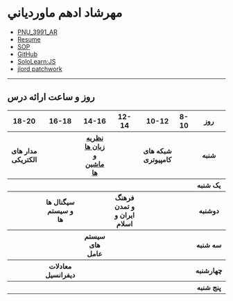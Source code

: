 # مهرشاد ادهم ماوردياني 
- [PNU_3991_AR](https://github.com/Mehrshad2/PNU_3391_AR)
- [Resume](https://mehrshad2.github.io/resume/) 
- [SOP](https://mehrshad2.github.io/SOP/)
- [GitHub](https://github.com/Mehrshad2)
- [SoloLearn:JS](https://www.sololearn.com/Certificate/1024-20277483/pdf/)
- [jlord patchwork](https://github.com/Mehrshad2/PNU_3991_AR/blob/main/patchwork.png)
------------------
## روز و ساعت ارائه درس

<table style="width:100%">
  <tr>
    <th >18-20</th>
    <th >16-18</th>
    <th >14-16</th>
    <th >12-14</th>
    <th>10-12</th>
    <th>8-10</th>
    <th>روز</th>
  </tr>
  <tr>
    <th >مدار های الکتریکی</th>
    <th ></th>
    <th ><a href="https://github.com/AliRazavi-edu/PNU_3991/tree/master/_BSc/Theory-of-Languages-and-Machines">نظریه زبان ها و ماشین ها</a></th>
    <th ></th>
    <th>شبکه های کامپیوتری</th>
    <th></th>
    <th>شنبه</th>
  </tr>
   <tr>
    <th ></th>
    <th ></th>
    <th ></th>
    <th></th>
    <th></th>
    <th ></th>
    <th>یک شنبه</th>
  </tr>
   <tr>
     <th ></th>
     <th >سیگنال ها و سیستم ها</th>
     <th ></th>
     <th>فرهنگ و تمدن ایران و اسلام</th>
     <th></th>
    <th ></th>   
    <th>دوشنبه</th>
  </tr>
   <tr>
    <th ></th>
    <th ></th>
    <th >سیستم های عامل</th>
    <th></th>
    <th></th>
    <th ></th>
    <th>سه شنبه</th>
  </tr>
   <tr>
    <th ></th>
    <th >معادلات دیفرانسیل</th>
    <th ></th>
    <th></th>
    <th></th>
     <th ></th>
    <th>چهارشنبه</th>
  </tr>
   <tr>
    <th ></th>
    <th ></th>
     <th ></th>
     <th ></th>
     <th></th>
     <th></th>
     <th>پنج شنبه</th>
  </tr>
</table>
